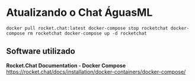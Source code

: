 <!-- TITLE: Waterchat -->
<!-- SUBTITLE: DOCUMENTAÇÃO USADA PARA ATUALIZAR O ROCKET CHAT DO AGUAS -->

# Atualizando o Chat ÁguasML



`docker pull rocket.chat:latest
docker-compose stop rocketchat
docker-compose rm rocketchat
docker-compose up -d rocketchat`


## Software utilizado

**Rocket.Chat Documentation - Docker Compose**
https://rocket.chat/docs/installation/docker-containers/docker-compose/